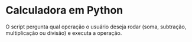 # Calculadora em Python
O script pergunta qual operação o usuário deseja rodar (soma, subtração, multiplicação ou divisão) e executa a operação.

